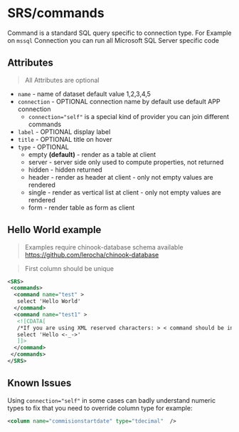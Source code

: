 # SRS/commands

Command is a standard SQL query specific to connection type.
For Example on `mssql` Connection you can run all Microsoft SQL Server specific code

## Attributes

> All Attributes are optional

- `name` - name of dataset default value 1,2,3,4,5
- `connection` - OPTIONAL connection name by default use default APP connection
  - `connection="self"`  is a special kind of provider you can join different commands
- `label` - OPTIONAL display label
- `title` - OPTIONAL title on hover
- `type` - OPTIONAL
  - empty  **(default)**  - render as a table at client
  - server - server side only used to compute properties, not returned
  - hidden - hidden returned
  - header - render  as header at client - only not empty values are rendered
  - single - render as vertical  list at client - only not empty values are rendered
  - form - render table as form as client

## Hello World example

> Examples require chinook-database schema available https://github.com/lerocha/chinook-database

> First column should be unique

~~~ xml
<SRS>
 <commands>
  <command name="test" >
   select 'Hello World'
  </command>
  <command name="test1" >
   <![CDATA[
   /*If you are using XML reserved characters: > < command should be in CDATA block*/
   select 'Hello <-_->'
   ]]>
  </command>
 </commands>
</SRS>
~~~

## Known Issues

Using `connection="self"` in some cases can badly understand numeric types to fix that you need to override column type for example:

``` xml
<column name="commisionstartdate" type="tdecimal"  />
```
